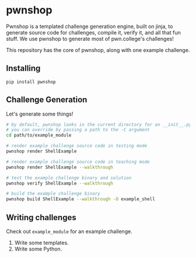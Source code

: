# pwnshop

Pwnshop is a templated challenge generation engine, built on jinja, to generate source code for challenges, compile it, verify it, and all that fun stuff.
We use pwnshop to generate most of pwn.college's challenges!

This repository has the core of pwnshop, along with one example challenge.

## Installing

```
pip install pwnshop
```

## Challenge Generation

Let's generate some things!


```sh
# by default, pwnshop looks in the current directory for an __init__.py that defines challenges.
# you can override by passing a path to the -C argument
cd path/to/example_module

# render example challenge source code in testing mode
pwnshop render ShellExample

# render example challenge source code in teaching mode
pwnshop render ShellExample --walkthrough

# test the example challenge binary and solution
pwnshop verify ShellExample --walkthrough

# build the example challenge binary
pwnshop build ShellExample --walkthrough -O example_shell
```

## Writing challenges

Check out `example_module` for an example challenge.

1. Write some templates.
2. Write some Python.
